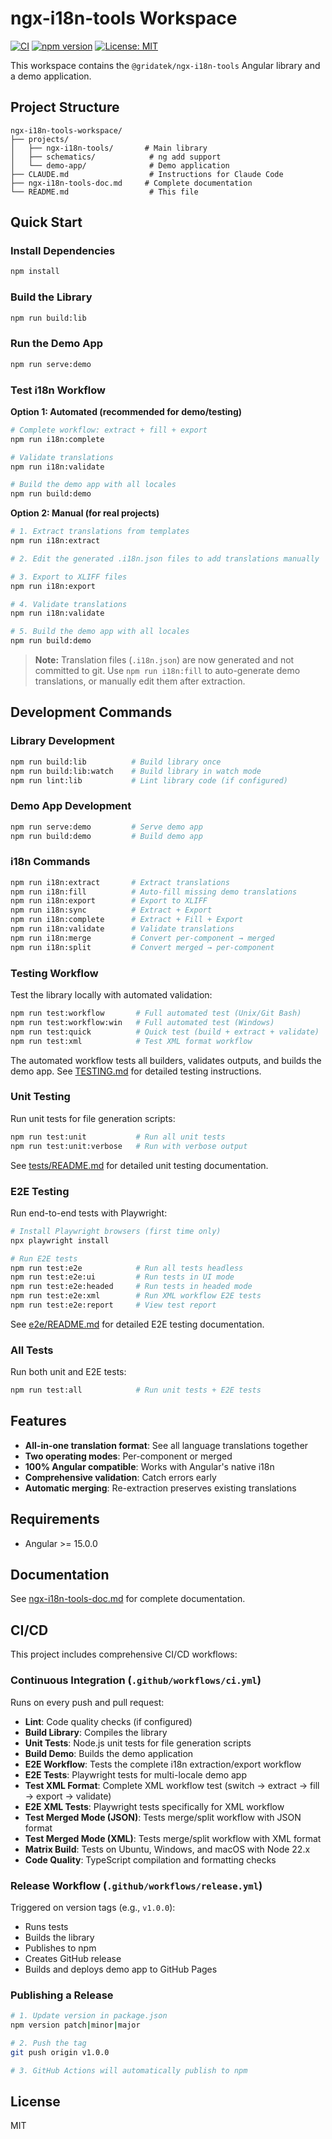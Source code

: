# ngx-i18n-tools Workspace

[![CI](https://github.com/gridatek/ngx-i18n-tools-workspace/workflows/CI/badge.svg)](https://github.com/gridatek/ngx-i18n-tools-workspace/actions/workflows/ci.yml)
[![npm version](https://badge.fury.io/js/%40gridatek%2Fngx-i18n-tools.svg)](https://www.npmjs.com/package/@gridatek/ngx-i18n-tools)
[![License: MIT](https://img.shields.io/badge/License-MIT-yellow.svg)](https://opensource.org/licenses/MIT)

This workspace contains the `@gridatek/ngx-i18n-tools` Angular library and a demo application.

## Project Structure

```
ngx-i18n-tools-workspace/
├── projects/
│   ├── ngx-i18n-tools/       # Main library
│   ├── schematics/            # ng add support
│   └── demo-app/              # Demo application
├── CLAUDE.md                  # Instructions for Claude Code
├── ngx-i18n-tools-doc.md     # Complete documentation
└── README.md                  # This file
```

## Quick Start

### Install Dependencies

```bash
npm install
```

### Build the Library

```bash
npm run build:lib
```

### Run the Demo App

```bash
npm run serve:demo
```

### Test i18n Workflow

**Option 1: Automated (recommended for demo/testing)**

```bash
# Complete workflow: extract + fill + export
npm run i18n:complete

# Validate translations
npm run i18n:validate

# Build the demo app with all locales
npm run build:demo
```

**Option 2: Manual (for real projects)**

```bash
# 1. Extract translations from templates
npm run i18n:extract

# 2. Edit the generated .i18n.json files to add translations manually

# 3. Export to XLIFF files
npm run i18n:export

# 4. Validate translations
npm run i18n:validate

# 5. Build the demo app with all locales
npm run build:demo
```

> **Note:** Translation files (`.i18n.json`) are now generated and not committed to git. Use `npm run i18n:fill` to auto-generate demo translations, or manually edit them after extraction.

## Development Commands

### Library Development

```bash
npm run build:lib          # Build library once
npm run build:lib:watch    # Build library in watch mode
npm run lint:lib           # Lint library code (if configured)
```

### Demo App Development

```bash
npm run serve:demo         # Serve demo app
npm run build:demo         # Build demo app
```

### i18n Commands

```bash
npm run i18n:extract       # Extract translations
npm run i18n:fill          # Auto-fill missing demo translations
npm run i18n:export        # Export to XLIFF
npm run i18n:sync          # Extract + Export
npm run i18n:complete      # Extract + Fill + Export
npm run i18n:validate      # Validate translations
npm run i18n:merge         # Convert per-component → merged
npm run i18n:split         # Convert merged → per-component
```

### Testing Workflow

Test the library locally with automated validation:

```bash
npm run test:workflow       # Full automated test (Unix/Git Bash)
npm run test:workflow:win   # Full automated test (Windows)
npm run test:quick          # Quick test (build + extract + validate)
npm run test:xml            # Test XML format workflow
```

The automated workflow tests all builders, validates outputs, and builds the demo app. See [TESTING.md](./TESTING.md) for detailed testing instructions.

### Unit Testing

Run unit tests for file generation scripts:

```bash
npm run test:unit           # Run all unit tests
npm run test:unit:verbose   # Run with verbose output
```

See [tests/README.md](./tests/README.md) for detailed unit testing documentation.

### E2E Testing

Run end-to-end tests with Playwright:

```bash
# Install Playwright browsers (first time only)
npx playwright install

# Run E2E tests
npm run test:e2e            # Run all tests headless
npm run test:e2e:ui         # Run tests in UI mode
npm run test:e2e:headed     # Run tests in headed mode
npm run test:e2e:xml        # Run XML workflow E2E tests
npm run test:e2e:report     # View test report
```

See [e2e/README.md](./e2e/README.md) for detailed E2E testing documentation.

### All Tests

Run both unit and E2E tests:

```bash
npm run test:all            # Run unit tests + E2E tests
```

## Features

- **All-in-one translation format**: See all language translations together
- **Two operating modes**: Per-component or merged
- **100% Angular compatible**: Works with Angular's native i18n
- **Comprehensive validation**: Catch errors early
- **Automatic merging**: Re-extraction preserves existing translations

## Requirements

- Angular >= 15.0.0

## Documentation

See [ngx-i18n-tools-doc.md](./ngx-i18n-tools-doc.md) for complete documentation.

## CI/CD

This project includes comprehensive CI/CD workflows:

### Continuous Integration (`.github/workflows/ci.yml`)

Runs on every push and pull request:

- **Lint**: Code quality checks (if configured)
- **Build Library**: Compiles the library
- **Unit Tests**: Node.js unit tests for file generation scripts
- **Build Demo**: Builds the demo application
- **E2E Workflow**: Tests the complete i18n extraction/export workflow
- **E2E Tests**: Playwright tests for multi-locale demo app
- **Test XML Format**: Complete XML workflow test (switch → extract → fill → export → validate)
- **E2E XML Tests**: Playwright tests specifically for XML workflow
- **Test Merged Mode (JSON)**: Tests merge/split workflow with JSON format
- **Test Merged Mode (XML)**: Tests merge/split workflow with XML format
- **Matrix Build**: Tests on Ubuntu, Windows, and macOS with Node 22.x
- **Code Quality**: TypeScript compilation and formatting checks

### Release Workflow (`.github/workflows/release.yml`)

Triggered on version tags (e.g., `v1.0.0`):

- Runs tests
- Builds the library
- Publishes to npm
- Creates GitHub release
- Builds and deploys demo app to GitHub Pages

### Publishing a Release

```bash
# 1. Update version in package.json
npm version patch|minor|major

# 2. Push the tag
git push origin v1.0.0

# 3. GitHub Actions will automatically publish to npm
```

## License

MIT
